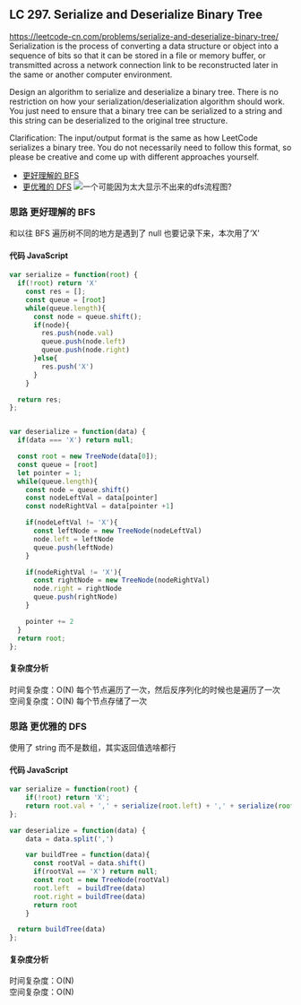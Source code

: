 ## LC 297. Serialize and Deserialize Binary Tree

https://leetcode-cn.com/problems/serialize-and-deserialize-binary-tree/
Serialization is the process of converting a data structure or object into a sequence of bits so that it can be stored in a file or memory buffer, or transmitted across a network connection link to be reconstructed later in the same or another computer environment.

Design an algorithm to serialize and deserialize a binary tree. There is no restriction on how your serialization/deserialization algorithm should work. You just need to ensure that a binary tree can be serialized to a string and this string can be deserialized to the original tree structure.

Clarification: The input/output format is the same as how LeetCode serializes a binary tree. You do not necessarily need to follow this format, so please be creative and come up with different approaches yourself.

- [更好理解的 BFS](#思路-更好理解的BFS)
- [更优雅的 DFS](#思路-更优雅的DFS)
  ![一个可能因为太大显示不出来的dfs流程图?](https://github.com/lilyzhaoyilu/LeetCode-Notes/blob/master/assets/DFSBinaryTreeSerializeAndDeserialize.jpg)

### 思路 更好理解的 BFS

和以往 BFS 遍历树不同的地方是遇到了 null 也要记录下来，本次用了‘X’

#### 代码 JavaScript

```JavaScript
var serialize = function(root) {
  if(!root) return 'X'
    const res = [];
    const queue = [root]
    while(queue.length){
      const node = queue.shift();
      if(node){
        res.push(node.val)
        queue.push(node.left)
        queue.push(node.right)
      }else{
        res.push('X')
      }
    }

  return res;
};


var deserialize = function(data) {
  if(data === 'X') return null;

  const root = new TreeNode(data[0]);
  const queue = [root]
  let pointer = 1;
  while(queue.length){
    const node = queue.shift()
    const nodeLeftVal = data[pointer]
    const nodeRightVal = data[pointer +1]

    if(nodeLeftVal != 'X'){
      const leftNode = new TreeNode(nodeLeftVal)
      node.left = leftNode
      queue.push(leftNode)
    }

    if(nodeRightVal != 'X'){
      const rightNode = new TreeNode(nodeRightVal)
      node.right = rightNode
      queue.push(rightNode)
    }

    pointer += 2
  }
  return root;
};

```

#### 复杂度分析

时间复杂度：O(N) 每个节点遍历了一次，然后反序列化的时候也是遍历了一次 </br>
空间复杂度：O(N) 每个节点存储了一次

### 思路 更优雅的 DFS

使用了 string 而不是数组，其实返回值选啥都行

#### 代码 JavaScript

```JavaScript
var serialize = function(root) {
    if(!root) return 'X';
    return root.val + ',' + serialize(root.left) + ',' + serialize(root.right)
};

var deserialize = function(data) {
    data = data.split(',')

    var buildTree = function(data){
      const rootVal = data.shift()
      if(rootVal == 'X') return null;
      const root = new TreeNode(rootVal)
      root.left  = buildTree(data)
      root.right = buildTree(data)
      return root
    }

  return buildTree(data)
};

```

#### 复杂度分析

时间复杂度：O(N) </br>
空间复杂度：O(N)
